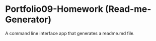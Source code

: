# Portfolio09-Homework (Read-me-Generator)

A command line interface app that generates a readme.md file.
